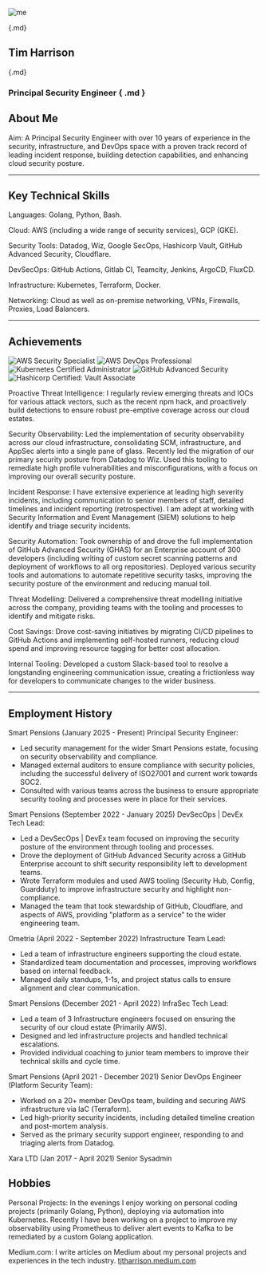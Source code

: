 ![me](./docs/static/timh.png)

{.md}
## Tim Harrison 

{.md}
### Principal Security Engineer { .md }

## About Me

<span class="green">Aim: </span>A Principal Security Engineer with over 10 years of experience in the security, infrastructure, and DevOps space with a proven track record of leading incident response, building detection capabilities, and enhancing cloud security posture.

---

## Key Technical Skills 

<span class="green">Languages:</span> Golang, Python, Bash.

<span class="green">Cloud:</span> AWS (including a wide range of security services), GCP (GKE).

<span class="green">Security Tools:</span> Datadog, Wiz, Google SecOps, Hashicorp Vault, GitHub Advanced Security, Cloudflare.

<span class="green">DevSecOps:</span> GitHub Actions, Gitlab CI, Teamcity, Jenkins, ArgoCD, FluxCD.

<span class="green">Infrastructure:</span> Kubernetes, Terraform, Docker.

<span class="green">Networking:</span> Cloud as well as on-premise networking, VPNs, Firewalls, Proxies, Load Balancers.

---

## Achievements

![AWS Security Specialist](./static/aws-certified-security-specialty.png)
![AWS DevOps Professional](./static/aws-certified-devops-professional.png)
![Kubernetes Certified Administrator](./static/cka.png)
![GitHub Advanced Security](./static/ghas.png)
![Hashicorp Certified: Vault Associate](./static/hashi_vault.png)

<span class="green">Proactive Threat Intelligence:</span> I regularly review emerging threats and IOCs for various attack vectors, such as the recent npm hack, and proactively build detections to ensure robust pre-emptive coverage across our cloud estates.

<span class="green">Security Observability:</span> Led the implementation of security observability across our cloud infrastructure, consolidating SCM, infrastructure, and AppSec alerts into a single pane of glass. Recently led the migration of our primary security posture from Datadog to Wiz. Used this tooling to remediate high profile vulnerabilities and misconfigurations, with a focus on improving our overall security posture.

<span class="green">Incident Response:</span> I have extensive experience at leading high severity incidents, including communication to senior members of staff, detailed timelines and incident reporting (retrospective). I am adept at working with Security Information and Event Management (SIEM) solutions to help identify and triage security incidents.

<span class="green">Security Automation:</span> Took ownership of and drove the full implementation of GitHub Advanced Security (GHAS) for an Enterprise account of 300 developers (including writing of custom secret scanning patterns and deployment of workflows to all org repositories). Deployed various security tools and automations to automate repetitive security tasks, improving the security posture of the environment and reducing manual toil.

<span class="green">Threat Modelling:</span> Delivered a comprehensive threat modelling initiative across the company, providing teams with the tooling and processes to identify and mitigate risks.

<span class="green">Cost Savings:</span> Drove cost-saving initiatives by migrating CI/CD pipelines to GitHub Actions and implementing self-hosted runners, reducing cloud spend and improving resource tagging for better cost allocation.

<span class="green">Internal Tooling:</span> Developed a custom Slack-based tool to resolve a longstanding engineering communication issue, creating a frictionless way for developers to communicate changes to the wider business.

---

## Employment History

<span class="green">Smart Pensions (January 2025 - Present) Principal Security Engineer:</span>
* Led security management for the wider Smart Pensions estate, focusing on security observability and compliance.
* Managed external auditors to ensure compliance with security policies, including the successful delivery of ISO27001 and current work towards SOC2.
* Consulted with various teams across the business to ensure appropriate security tooling and processes were in place for their services.

<span class="green">Smart Pensions (September 2022 - January 2025) DevSecOps | DevEx Tech Lead:</span>
* Led a DevSecOps | DevEx team focused on improving the security posture of the environment through tooling and processes.
* Drove the deployment of GitHub Advanced Security across a GitHub Enterprise account to shift security responsibility left to development teams.
* Wrote Terraform modules and used AWS tooling (Security Hub, Config, Guardduty) to improve infrastructure security and highlight non-compliance.
* Managed the team that took stewardship of GitHub, Cloudflare, and aspects of AWS, providing "platform as a service" to the wider engineering team.

<span class="green">Ometria (April 2022 - September 2022) Infrastructure Team Lead:</span>
* Led a team of infrastructure engineers supporting the cloud estate.
* Standardized team documentation and processes, improving workflows based on internal feedback.
* Managed daily standups, 1-1s, and project status calls to ensure alignment and clear communication.

<span class="green">Smart Pensions (December 2021 - April 2022) InfraSec Tech Lead:</span>
* Led a team of 3 Infrastructure engineers focused on ensuring the security of our cloud estate (Primarily AWS).
* Designed and led infrastructure projects and handled technical escalations.
* Provided individual coaching to junior team members to improve their technical skills and cycle time.

<span class="green">Smart Pensions (April 2021 - December 2021) Senior DevOps Engineer (Platform Security Team):</span>
* Worked on a 20+ member DevOps team, building and securing AWS infrastructure via IaC (Terraform).
* Led high-priority security incidents, including detailed timeline creation and post-mortem analysis.
* Served as the primary security support engineer, responding to and triaging alerts from Datadog.

<span class="green">Xara LTD (Jan 2017 - April 2021) Senior Sysadmin

## Hobbies

<span class="green">Personal Projects:</span> In the evenings I enjoy working on personal coding projects (primarily Golang, Python), deploying via automation into Kubernetes. Recently I have been working on a project to improve my observability using Prometheus to deliver alert events to Kafka to be remediated by a custom Golang application.

<span class="green">Medium.com:</span> I write articles on Medium about my personal projects and experiences in the tech industry. [tjtharrison.medium.com](https://tjtharrison.medium.com)
